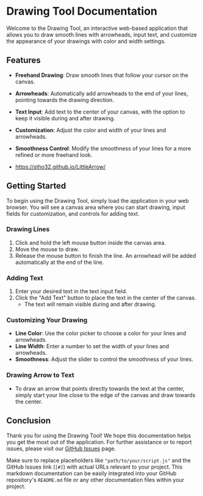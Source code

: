 # Drawing Tool Documentation

Welcome to the Drawing Tool, an interactive web-based application that allows you to draw smooth lines with arrowheads, input text, and customize the appearance of your drawings with color and width settings. 

## Features

- **Freehand Drawing**: Draw smooth lines that follow your cursor on the canvas.
- **Arrowheads**: Automatically add arrowheads to the end of your lines, pointing towards the drawing direction.
- **Text Input**: Add text to the center of your canvas, with the option to keep it visible during and after drawing.
- **Customization**: Adjust the color and width of your lines and arrowheads.
- **Smoothness Control**: Modify the smoothness of your lines for a more refined or more freehand look.

- https://stho32.github.io/LittleArrow/

## Getting Started

To begin using the Drawing Tool, simply load the application in your web browser. You will see a canvas area where you can start drawing, input fields for customization, and controls for adding text.

### Drawing Lines

1. Click and hold the left mouse button inside the canvas area.
2. Move the mouse to draw.
3. Release the mouse button to finish the line. An arrowhead will be added automatically at the end of the line.

### Adding Text

1. Enter your desired text in the text input field.
2. Click the "Add Text" button to place the text in the center of the canvas.
   - The text will remain visible during and after drawing.

### Customizing Your Drawing

- **Line Color**: Use the color picker to choose a color for your lines and arrowheads.
- **Line Width**: Enter a number to set the width of your lines and arrowheads.
- **Smoothness**: Adjust the slider to control the smoothness of your lines.

### Drawing Arrow to Text

- To draw an arrow that points directly towards the text at the center, simply start your line close to the edge of the canvas and draw towards the center.

## Conclusion

Thank you for using the Drawing Tool! We hope this documentation helps you get the most out of the application. For further assistance or to report issues, please visit our [GitHub Issues](#) page.


Make sure to replace placeholders like `"path/to/your/script.js"` and the GitHub Issues link (`[#]`) with actual URLs relevant to your project. This markdown documentation can be easily integrated into your GitHub repository's `README.md` file or any other documentation files within your project.
